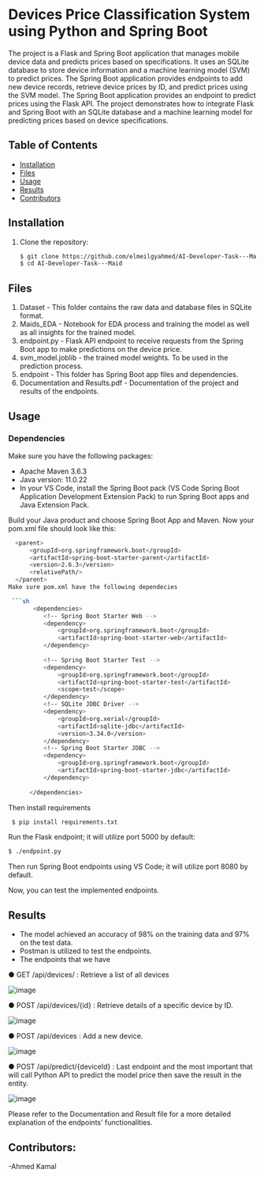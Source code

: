 # Devices Price Classification System using Python and Spring Boot

The project is a Flask and Spring Boot application that manages mobile device data and predicts prices based on specifications. It uses an SQLite database to store device information and a machine learning model (SVM) to predict prices. The Spring Boot application provides endpoints to add new device records, retrieve device prices by ID, and predict prices using the SVM model. The Spring Boot application provides an endpoint to predict prices using the Flask API. The project demonstrates how to integrate Flask and Spring Boot with an SQLite database and a machine learning model for predicting prices based on device specifications.

## Table of Contents

- [Installation](#installation)
- [Files](#files)
- [Usage](#usage)
- [Results](#results)
- [Contributors](#contributors)

## Installation

1. Clone the repository:

   ```sh
   $ git clone https://github.com/elmeilgyahmed/AI-Developer-Task---Maid
   $ cd AI-Developer-Task---Maid

## Files
1. Dataset - This folder contains the raw data and database files in SQLite format.
2. Maids_EDA - Notebook for EDA process and training the model as well as all insights for the trained model.
3. endpoint.py - Flask API endpoint to receive requests from the Spring Boot app to make predictions on the device price.
4. svm_model.joblib - the trained model weights. To be used in the prediction process.
5. endpoint - This folder has Spring Boot app files and dependencies.
6. Documentation and Results.pdf - Documentation of the project and results of the endpoints.

## Usage
### Dependencies
Make sure you have the following packages:
- Apache Maven 3.6.3
- Java version: 11.0.22
- In your VS Code, install the Spring Boot pack (VS Code Spring Boot Application Development Extension Pack) to run Spring Boot apps and Java Extension Pack.

Build your Java product and choose Spring Boot App and Maven. Now your pom.xml file should look like this:
  ```sh
   	<parent>
   		<groupId>org.springframework.boot</groupId>
   		<artifactId>spring-boot-starter-parent</artifactId>
   		<version>2.6.3</version>
   		<relativePath/>
   	</parent>
Make sure pom.xml have the following dependecies

   ```sh
         <dependencies>
      		<!-- Spring Boot Starter Web -->
      		<dependency>
      			<groupId>org.springframework.boot</groupId>
      			<artifactId>spring-boot-starter-web</artifactId>
      		</dependency>
      
      		<!-- Spring Boot Starter Test -->
      		<dependency>
      			<groupId>org.springframework.boot</groupId>
      			<artifactId>spring-boot-starter-test</artifactId>
      			<scope>test</scope>
      		</dependency>
      		<!-- SQLite JDBC Driver -->
      		<dependency>
      			<groupId>org.xerial</groupId>
      			<artifactId>sqlite-jdbc</artifactId>
      			<version>3.34.0</version>
      		</dependency>
      		<!-- Spring Boot Starter JDBC -->
      		<dependency>
      			<groupId>org.springframework.boot</groupId>
      			<artifactId>spring-boot-starter-jdbc</artifactId>
      		</dependency>
      
      	</dependencies>
```
Then install requirements
   ```sh
    $ pip install requirements.txt
   ```
Run the Flask endpoint; it will utilize port 5000 by default:
   ``` sh
$ ./endpoint.py
```

Then run Spring Boot endpoints using VS Code; it will utilize port 8080 by default.

Now, you can test the implemented endpoints.

## Results

- The model achieved an accuracy of 98% on the training data and 97% on the test data.
- Postman is utilized to test the endpoints.
- The endpoints that we have

 ● GET /api/devices/
: Retrieve a list of all devices

![image](https://github.com/elmeilgyahmed/AI-Developer-Task---Maid/assets/50087016/093f69c7-6f53-483f-bd2d-3c206c10eac9)

● POST /api/devices/{id}
: Retrieve details of a specific device by ID.

![image](https://github.com/elmeilgyahmed/AI-Developer-Task---Maid/assets/50087016/bb1fb3e2-4a88-488a-a537-b22c61b1ab55)

● POST /api/devices
: Add a new device.

![image](https://github.com/elmeilgyahmed/AI-Developer-Task---Maid/assets/50087016/37f8bf9f-cfeb-41d4-b01e-e96b75c4aeb7)

● POST /api/predict/{deviceId}
: Last endpoint and the most important that will call Python API to predict the model price then save the result in
the entity.

![image](https://github.com/elmeilgyahmed/AI-Developer-Task---Maid/assets/50087016/642edf29-2a35-417c-8dc2-1f87e79257c1)

Please refer to the Documentation and Result file for a more detailed explanation of the endpoints' functionalities.

## Contributors:

-Ahmed Kamal




